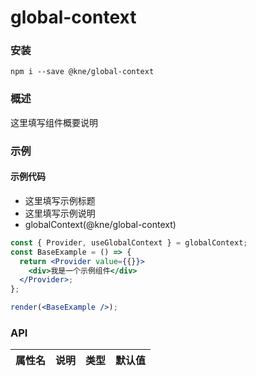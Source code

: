 
# global-context


### 安装

```shell
npm i --save @kne/global-context
```


### 概述

这里填写组件概要说明


### 示例

#### 示例代码

- 这里填写示例标题
- 这里填写示例说明
- globalContext(@kne/global-context)

```jsx
const { Provider, useGlobalContext } = globalContext;
const BaseExample = () => {
  return <Provider value={{}}>
    <div>我是一个示例组件</div>
  </Provider>;
};

render(<BaseExample />);

```


### API

|属性名|说明|类型|默认值|
|  ---  | ---  | --- | --- |

